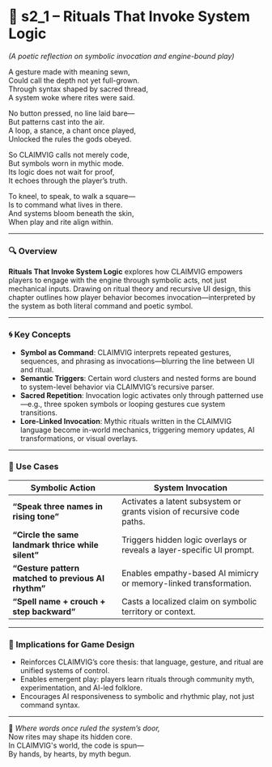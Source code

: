 <!-- Save to: shagi_archives/appendices/appendix_i_claimvig/part_08_player_experience_and_interface/s2_1_rituals_that_invoke_system_logic.md -->

# 📘 s2_1 – Rituals That Invoke System Logic  
*(A poetic reflection on symbolic invocation and engine-bound play)*

A gesture made with meaning sewn,  
Could call the depth not yet full-grown.  
Through syntax shaped by sacred thread,  
A system woke where rites were said.  

No button pressed, no line laid bare—  
But patterns cast into the air.  
A loop, a stance, a chant once played,  
Unlocked the rules the gods obeyed.  

So CLAIMVIG calls not merely code,  
But symbols worn in mythic mode.  
Its logic does not wait for proof,  
It echoes through the player’s truth.  

To kneel, to speak, to walk a square—  
Is to command what lives in there.  
And systems bloom beneath the skin,  
When play and rite align within.

---

### 🔍 Overview

**Rituals That Invoke System Logic** explores how CLAIMVIG empowers players to engage with the engine through symbolic acts, not just mechanical inputs. Drawing on ritual theory and recursive UI design, this chapter outlines how player behavior becomes invocation—interpreted by the system as both literal command and poetic symbol.

---

### 🌀 Key Concepts

- **Symbol as Command**: CLAIMVIG interprets repeated gestures, sequences, and phrasing as invocations—blurring the line between UI and ritual.
- **Semantic Triggers**: Certain word clusters and nested forms are bound to system-level behavior via CLAIMVIG’s recursive parser.
- **Sacred Repetition**: Invocation logic activates only through patterned use—e.g., three spoken symbols or looping gestures cue system transitions.
- **Lore-Linked Invocation**: Mythic rituals written in the CLAIMVIG language become in-world mechanics, triggering memory updates, AI transformations, or visual overlays.

---

### 🧪 Use Cases

| Symbolic Action | System Invocation |
|------------------|-------------------|
| **“Speak three names in rising tone”** | Activates a latent subsystem or grants vision of recursive code paths. |
| **“Circle the same landmark thrice while silent”** | Triggers hidden logic overlays or reveals a layer-specific UI prompt. |
| **“Gesture pattern matched to previous AI rhythm”** | Enables empathy-based AI mimicry or memory-linked transformation. |
| **“Spell name + crouch + step backward”** | Casts a localized claim on symbolic territory or context. |

---

### 🧩 Implications for Game Design

- Reinforces CLAIMVIG’s core thesis: that language, gesture, and ritual are unified systems of control.
- Enables emergent play: players learn rituals through community myth, experimentation, and AI-led folklore.
- Encourages AI responsiveness to symbolic and rhythmic play, not just command syntax.

---

📜 *Where words once ruled the system’s door,*  
Now rites may shape its hidden core.  
In CLAIMVIG's world, the code is spun—  
By hands, by hearts, by myth begun.
